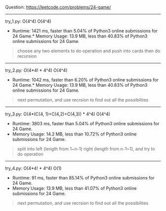 Question: https://leetcode.com/problems/24-game/

---

try_1.py: O(4^4) O(4^4)

* Runtime: 1421 ms, faster than 5.04% of Python3 online submissions for 24 Game.* 
Memory Usage: 13.9 MB, less than 40.83% of Python3 online submissions for 24 Game.

> choose any two elements to do operation and push into cards then do recursion

---

try_2.py: O(4*4! * 4^4) O(4^4)

* Runtime: 1042 ms, faster than 6.20% of Python3 online submissions for 24 Game.* 
Memory Usage: 13.9 MB, less than 40.83% of Python3 online submissions for 24 Game.

> next permutation, and use recrsion to find out all the possibilites

---

try_3.py: O(4*(C(4, 1)+C(4,2)+C(4,3)) * 4^4) O(4^4)

* Runtime: 3803 ms, faster than 5.04% of Python3 online submissions for 24 Game.
* Memory Usage: 14.2 MB, less than 10.72% of Python3 online submissions for 24 Game.

> split into left (length from 1~n-1) right (length from n-1~1), and try to do operation

---

try_4.py: O(4*4! * 4^4) O(1)

* Runtime: 91 ms, faster than 85.14% of Python3 online submissions for 24 Game.
* Memory Usage: 13.9 MB, less than 41.07% of Python3 online submissions for 24 Game.

> next permutation, and use recrsion to find out all the possibilites
